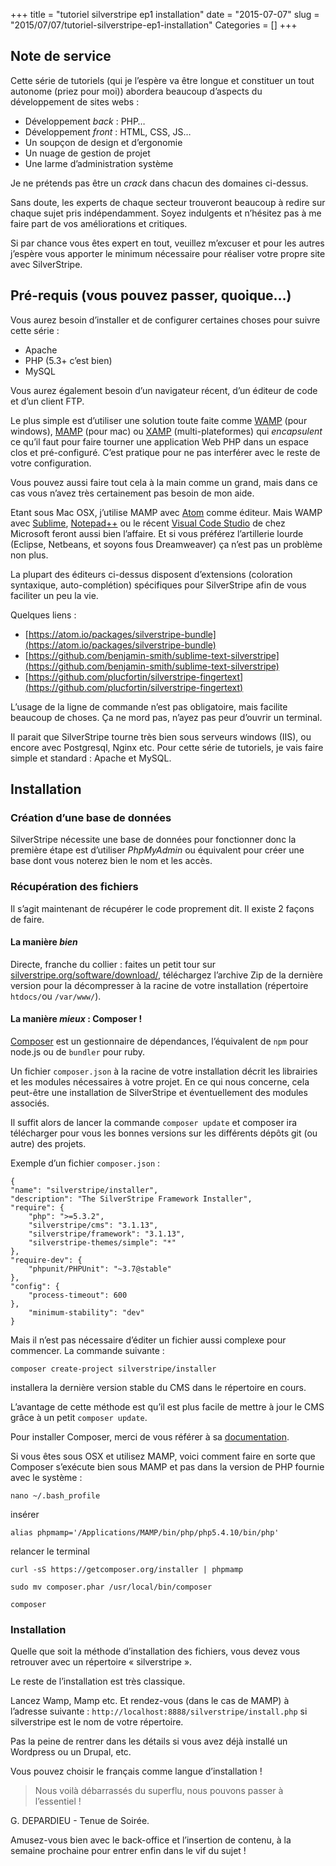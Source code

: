 +++
title = "tutoriel silverstripe ep1 installation"
date = "2015-07-07"
slug = "2015/07/07/tutoriel-silverstripe-ep1-installation"
Categories = []
+++

## Note de service

Cette série de tutoriels (qui je l’espère va être longue et constituer un tout autonome (priez pour moi)) abordera beaucoup d’aspects du développement de sites webs :

* Développement _back_ : PHP…
* Développement _front_ : HTML, CSS, JS…
* Un soupçon de design et d’ergonomie
* Un nuage de gestion de projet
* Une larme d’administration système

Je ne prétends pas être un _crack_ dans chacun des domaines ci-dessus.

Sans doute, les experts de chaque secteur trouveront beaucoup à redire sur chaque sujet pris indépendamment. Soyez indulgents et n’hésitez pas à me faire part de vos améliorations et critiques.

Si par chance vous êtes expert en tout, veuillez m’excuser et pour les autres j’espère vous apporter le minimum nécessaire pour réaliser votre propre site avec SilverStripe.

## Pré-requis (vous pouvez passer, quoique…)

Vous aurez besoin d’installer et de configurer certaines choses pour suivre cette série :

* Apache
* PHP (5.3+ c’est bien)
* MySQL

Vous aurez également besoin d’un navigateur récent, d’un éditeur de code et d’un client FTP.

Le plus simple est d’utiliser une solution toute faite comme [WAMP](http://www.wampserver.com/) (pour windows), [MAMP](https://www.mamp.info/en/) (pour mac) ou [XAMP](https://www.apachefriends.org/fr/index.html) (multi-plateformes) qui _encapsulent_ ce qu’il faut pour faire tourner une application Web PHP dans un espace clos et pré-configuré. C’est pratique pour ne pas interférer avec le reste de votre configuration.

Vous pouvez aussi faire tout cela à la main comme un grand, mais dans ce cas vous n’avez très certainement pas besoin de mon aide.

Etant sous Mac OSX, j’utilise MAMP avec [Atom](https://atom.io/) comme éditeur. Mais WAMP avec [Sublime](https://www.sublimetext.com/), [Notepad++](https://notepad-plus-plus.org/fr/) ou le récent [Visual Code Studio](https://code.visualstudio.com/) de chez Microsoft feront aussi bien l’affaire. Et si vous préférez l’artillerie lourde (Eclipse, Netbeans, et soyons fous  Dreamweaver) ça n’est pas un problème non plus.

La plupart des éditeurs ci-dessus disposent d’extensions (coloration syntaxique, auto-complétion) spécifiques pour SilverStripe afin de vous faciliter un peu la vie.

Quelques liens : 

- [https://atom.io/packages/silverstripe-bundle](https://atom.io/packages/silverstripe-bundle)
- [https://github.com/benjamin-smith/sublime-text-silverstripe](https://github.com/benjamin-smith/sublime-text-silverstripe)
- [https://github.com/plucfortin/silverstripe-fingertext](https://github.com/plucfortin/silverstripe-fingertext)


L’usage de la ligne de commande n’est pas obligatoire, mais facilite beaucoup de choses. Ça ne mord pas, n’ayez pas peur d’ouvrir un terminal.

Il parait que SilverStripe tourne très bien sous serveurs windows (IIS), ou encore avec Postgresql, Nginx etc. Pour cette série de tutoriels, je vais faire simple et standard : Apache et MySQL.

## Installation

### Création d’une base de données

SilverStripe nécessite une base de données pour fonctionner donc la première étape est d’utiliser _PhpMyAdmin_ ou équivalent pour créer une base dont vous noterez bien le nom et les accès.

### Récupération des fichiers

Il s’agit maintenant de récupérer le code proprement dit. Il existe 2 façons de faire.

#### La manière _bien_

Directe, franche du collier : faites un petit tour sur [silverstripe.org/software/download/](https://www.silverstripe.org/software/download/), téléchargez l’archive Zip de la dernière version pour la décompresser à la racine de votre  installation (répertoire `htdocs/`ou `/var/www/`).

#### La manière _mieux_ : Composer !

[Composer](https://getcomposer.org/) est un gestionnaire de dépendances, l’équivalent de `npm` pour node.js ou de `bundler` pour ruby.

Un fichier `composer.json` à la racine de votre installation décrit les librairies et les modules nécessaires à votre projet. En ce qui nous concerne, cela peut-être une installation de SilverStripe et éventuellement des modules associés.

Il suffit alors de lancer la commande `composer update` et composer ira télécharger pour vous les bonnes versions sur les différents dépôts git (ou autre) des projets.

Exemple d’un fichier `composer.json` :

	{
	"name": "silverstripe/installer",
	"description": "The SilverStripe Framework Installer",
	"require": {
		"php": ">=5.3.2",
		"silverstripe/cms": "3.1.13",
		"silverstripe/framework": "3.1.13",
		"silverstripe-themes/simple": "*"
	},
	"require-dev": {
		"phpunit/PHPUnit": "~3.7@stable"
	},
	"config": {
		"process-timeout": 600
	},
		"minimum-stability": "dev"
	}

Mais il n’est pas nécessaire d’éditer un fichier aussi complexe pour commencer. La commande suivante :

`composer create-project silverstripe/installer`

installera la dernière version stable du CMS dans le répertoire en cours.

L’avantage de cette méthode est qu’il est plus facile de mettre à jour le CMS grâce à un petit `composer update`.

Pour installer Composer, merci de vous référer à sa [documentation](https://getcomposer.org/doc/00-intro.md).

Si vous êtes sous OSX et utilisez MAMP, voici comment faire en sorte que Composer s’exécute bien sous MAMP et pas dans la version de PHP fournie avec le système :

	nano ~/.bash_profile
	
insérer
	
	alias phpmamp='/Applications/MAMP/bin/php/php5.4.10/bin/php'
	
relancer le terminal
	
	curl -sS https://getcomposer.org/installer | phpmamp
	
	sudo mv composer.phar /usr/local/bin/composer
	
	composer

### Installation

Quelle que soit la méthode d’installation des fichiers, vous devez vous retrouver avec un répertoire « silverstripe ».

Le reste de l’installation est très classique.

Lancez Wamp, Mamp etc. Et rendez-vous (dans le cas de MAMP) à l’adresse suivante : `http://localhost:8888/silverstripe/install.php` si silverstripe est le nom de votre répertoire.

Pas la peine de rentrer dans les détails si vous avez déjà installé un Wordpress ou un Drupal, etc.

Vous pouvez choisir le français comme langue d’installation !

> Nous voilà débarrassés du superflu, nous pouvons passer à l’essentiel !

G. DEPARDIEU - Tenue de Soirée.

Amusez-vous bien avec le back-office et l’insertion de contenu, à la semaine prochaine pour entrer enfin dans le vif du sujet !
